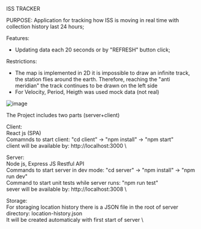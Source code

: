 ISS TRACKER

PURPOSE:
Application for tracking how ISS is moving in real time with collection history last 24 hours;

Features: 
- Updating data each 20 seconds or by "REFRESH" button click;

Restrictions:
 - The map is implemented in 2D it is impossible to draw an infinite track, the station flies around the earth. Therefore, reaching the "anti meridian" the track continues to be drawn on the left side
 - For Velocity, Period, Heigth was used mock data (not real)

![image](https://github.com/user-attachments/assets/51f71e61-322c-4747-811e-94c36d978aa7)

The Project includes two parts (server+client)

Client: \
React js (SPA) \
Comamnds to start client: "cd client" -> "npm install" -> "npm start" \
client will be available by: http://localhost:3000 \

Server:  \
Node js, Express JS Restful API \
Commands to start server in dev mode: "cd server" -> "npm install" ->  "npm run dev" \
Command to start unit tests while server runs: "npm run test" \
sever will be available by: http://localhost:3008 \


Storage: \
For storaging location history there is a JSON file in the root of server directory: location-history.json \
It will be created automaticaly with first start of server \
